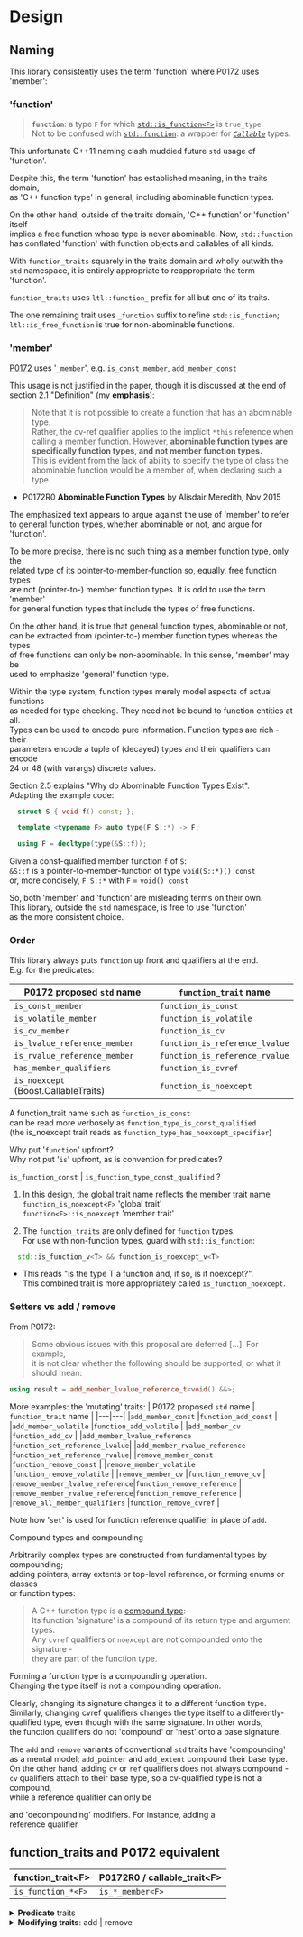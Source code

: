 # Design

## Naming

This library consistently uses the term 'function' where P0172 uses 'member':

### 'function'

>**`function`**: a type `F` for which [`std::is_function<F>`](https://en.cppreference.com/w/cpp/types/is_function) is `true_type`.  
Not to be confused with [`std::function`](https://en.cppreference.com/w/cpp/utility/functional/function):
a wrapper for [*`Callable`*](https://en.cppreference.com/w/cpp/named_req/Callable) types.

This unfortunate C++11 naming clash muddied future `std` usage of 'function'.

Despite this, the term 'function' has established meaning, in the traits domain,  
as 'C++ function type' in general, including abominable function types.

On the other hand, outside of the traits domain, 'C++ function' or 'function' itself  
implies a free function whose type is never abominable. Now, `std::function`  
has conflated 'function' with function objects and callables of all kinds.

With `function_traits` squarely in the traits domain and wholly outwith the  
`std` namespace, it is entirely appropriate to reappropriate the term 'function'.

`function_traits` uses `ltl::function_` prefix for all but one of its traits.

The one remaining trait uses `_function` suffix to refine `std::is_function`;  
`ltl::is_free_function` is true for non-abominable functions.

### 'member'

[P0172](http://www.open-std.org/jtc1/sc22/wg21/docs/papers/2015/p0172r0.html) uses '`_member`', e.g. `is_const_member`, `add_member_const`

This usage is not justified in the paper, though it is discussed at the end of  
section 2.1 "Definition" (my **emphasis**):

>Note that it is not possible to create a function that has an abominable type.  
Rather, the cv-ref qualifier applies to the implicit `*this` reference when  
calling a member function. However, **abominable function types are  
specifically function types, and not member function types.**  
This is evident from the lack of ability to specify the type of class the  
abominable function would be a member of, when declaring such a type.

* P0172R0 **Abominable Function Types** by Alisdair Meredith, Nov 2015

The emphasized text appears to argue against the use of 'member' to refer  
to general function types, whether abominable or not, and argue for 'function'.

To be more precise, there is no such thing as a member function type, only the  
related type of its pointer-to-member-function so, equally, free function types  
are not (pointer-to-) member function types. It is odd to use the term 'member'  
for general function types that include the types of free functions.

On the other hand, it is true that general function types, abominable or not,  
can be extracted from (pointer-to-) member function types whereas the types  
of free functions can only be non-abominable. In this sense, 'member' may be  
used to emphasize 'general' function type.

Within the type system, function types merely model aspects of actual functions  
as needed for type checking. They need not be bound to function entities at all.  
Types can be used to encode pure information. Function types are rich - their  
parameters encode a tuple of (decayed) types and their qualifiers can encode  
24 or 48 (with varargs) discrete values.

Section 2.5 explains "Why do Abominable Function Types Exist".  
Adapting the example code:

```c++
  struct S { void f() const; };

  template <typename F> auto type(F S::*) -> F;

  using F = decltype(type(&S::f));
```

Given a const-qualified member function `f` of `S`:  
`&S::f` is a pointer-to-member-function of type `void(S::*)() const`  
or, more concisely, `F S::*` with `F` = `void() const`

So, both 'member' and 'function' are misleading terms on their own.  
This library, outside the `std` namespace, is free to use 'function'  
as the more consistent choice.

### Order

This library always puts `function` up front and qualifiers at the end.  
E.g. for the predicates:

| P0172 proposed `std` name      | `function_trait` name        |
|---|---|
|`is_const_member`               |`function_is_const`           |
|`is_volatile_member`            |`function_is_volatile`        |
|`is_cv_member`                  |`function_is_cv`              |
|`is_lvalue_reference_member`    |`function_is_reference_lvalue`|
|`is_rvalue_reference_member`    |`function_is_reference_rvalue`|
|`has_member_qualifiers`         |`function_is_cvref`           |
|`is_noexcept` (Boost.CallableTraits)|`function_is_noexcept`    |

A function_trait name such as `function_is_const`  
can be read more verbosely as `function_type_is_const_qualified`  
(the is_noexcept trait reads as `function_type_has_noexcept_specifier`)

Why put '`function`' upfront?  
Why not put '`is`' upfront, as is convention for predicates?

`is_function_const` | `is_function_type_const_qualified` ?

1. In this design, the global trait name reflects the member trait name  
   `function_is_noexcept<F>`   'global trait'  
   `function<F>::is_noexcept`  'member trait'

2. The `function_traits` are only defined for `function` types.  
For use with non-function types, guard with `std::is_function`:

```c++
  std::is_function_v<T> && function_is_noexcept_v<T>
```

* This reads "is the type T a function and, if so, is it noexcept?".  
This combined trait is more appropriately called `is_function_noexcept`.

### Setters vs add / remove

From P0172:

>Some obvious issues with this proposal are deferred [...]. For example,  
it is not clear whether the following should be supported, or what it should mean:

```c++
using result = add_member_lvalue_reference_t<void() &&>;
```

More examples: the 'mutating' traits:
| P0172 proposed `std` name | `function_trait` name |
|---|---|
|`add_member_const`              |`function_add_const`         |
|`add_member_volatile`           |`function_add_volatile`      |
|`add_member_cv`                 |`function_add_cv`            |
|`add_member_lvalue_reference`   |`function_set_reference_lvalue`|
|`add_member_rvalue_reference`   |`function_set_reference_rvalue`|
|`remove_member_const`           |`function_remove_const`      |
|`remove_member_volatile`        |`function_remove_volatile`   |
|`remove_member_cv`              |`function_remove_cv`         |
|`remove_member_lvalue_reference`|`function_remove_reference`  |
|`remove_member_rvalue_reference`|`function_remove_reference`  |
|`remove_all_member_qualifiers`  |`function_remove_cvref`      |

Note how '`set`' is used for function reference qualifier in place of `add`.


Compound types and compounding

Arbitrarily complex types are constructed from fundamental types by compounding;  
adding pointers, array extents or top-level reference, or forming enums or classes  
or function types:

>A C++ function type is a [compound type](https://en.cppreference.com/w/cpp/types/is_compound):  
Its function 'signature' is a compound of its return type and argument types.  
Any `cvref` qualifiers or `noexcept` are not compounded onto the signature -  
they are part of the function type.

Forming a function type is a compounding operation.  
Changing the type itself is not a compounding operation.

Clearly, changing its signature changes it to a different function type.  
Similarly, changing cvref qualifiers changes the type itself to a differently-  
qualified type, even though with the same signature. In other words,  
the function qualifiers do not 'compound' or 'nest' onto a base signature.

The `add` and `remove` variants of conventional `std` traits have 'compounding'  
as a mental model; `add_pointer` and `add_extent` compound their base type.  
On the other hand, adding `cv` or `ref` qualifiers does not always compound -  
`cv` qualifiers attach to their base type, so a cv-qualified type is not a compound,  
while a reference qualifier can only be

and 'decompounding' modifiers. For instance, adding a  
reference qualifier


## function_traits and P0172 equivalent

| function_trait\<F\>  | P0172R0 / callable_trait\<F\>  |
|----|----|
| `is_function_*<F>`|`is_*_member<F>`|

<details><summary><b>Predicate</b> traits</summary>

Predicate traits test a true-or-false property of a type  
returning a type derived from [`std::bool_constant`](https://en.cppreference.com/w/cpp/types/integral_constant)  
i.e. inherited from `std::true_type` or `std::false_type`  

The bool value itself can be extracted from the `bool_constant`  
via its `value` member or by invoking its function call operator.  
Alternatively, a `_v` suffix defines a templated boolean variable -  
i.e. `is_*_v` directly gives `true` or `false` value for property `*`.  
For example, these are all equivalent:

    function_is_noexcept<F>::value
    function_is_noexcept<F>()
    function_is_noexcept_v<F>

|function_trait\<F\>  | P0172R0 / callable_trait\<F\>  |
|----|----|
|`is_free_function<F>`|`not has_member_qualifiers<F>`|

|function_trait\<F\>  | P0172R0 / callable_trait\<F\>  |
|----|----|
|`is_free_function<F>`|`not has_member_qualifiers<F>`|
|`function_is_const<F>`|`is_const_member<F>`|
|`function_is_volatile<F>`|`is_volatile_member<F>`|
|`function_is_cv<F>` (Note: const *OR* volatile)| `is_cv_member<F>` (Note: const *AND* volatile)|
|`function_is_reference_lvalue<F>`|`is_lvalue_reference_member<F>`|
|`function_is_reference_rvalue<F>`|`is_rvalue_reference_member<F>`|
|`function_is_reference<F>`|`is_reference_member<F>`|
|`function_is_cvref<F>`|`has_member_qualifiers<F>`|
|`function_is_noexcept<F>`|`is_noexcept<F>`|
|`function_is_variadic<F>`|`has_varargs<F>`|

</details>

<details><summary><b>Modifying traits</b>: add | remove</summary>

|function_trait\<F\>  | P0172R0 / callable_trait\<F\>  |
|----|----|
|`function_add_const<F>`<br>`function_set_const<F,true>`<br>`function_set_cv<F,true,false>`|`add_member_const<F>`|
|`function_remove_const<F>`|`remove_member_const<F>`|
|`function_add_volatile<F>`<br>`function_set_volatile<F,true>`<br>`function_set_cv<F,false,true>`|`add_member_volatile<F>`|
|`function_remove_volatile<F>`|`remove_member_volatile<F>`|
|`function_set_cv<F,true,true>`|`add_member_cv<F>`|
|`function_remove_cv<F>`|`remove_member_cv<F>`|
|`function_set_reference_lvalue<F>`<br>`function_set_reference_lvalue_`|`add_member_lvalue_reference<F>`|
|`function_set_reference_rvalue<F>`<br>`function_set_reference_rvalue_`|`add_member_rvalue_reference<F>`|
|`function_remove_reference<F>`|`remove_member_reference<F>`|
|`function_remove_cvref<F>`| c.f. `function_type`|
|`function_signature<F>`<br>`function_signature_noexcept<F>`<br>`function_remove_cvref<F>`|`function_type<F>`|
|`function_set_cvref<F,bool,bool,ref>`<br>`function_set_cvref_as<F,G>`||
|`function_add_noexcept<F>`<br>`function_set_noexcept<F,true>`|`add_noexcept<F>`|
|`function_remove_noexcept<F>`<br>`function_set_noexcept<F,false>`|`remove_noexcept<F>`|
|`function_add_variadic<F>`<br>`function_set_variadic<F,true>`|`add_varargs<F>`|
|`function_remove_variadic<F>`|`remove_varargs<F>`|
|`function_set_return_type<F,R>`|`apply_return<F,R>`|
|`function_set_signature<F,S>`||
|`function_arg_types<F,tuple_type>`|`args<F,tuple_type>`|
|`function_return_type<F>`|`return_type<F>`|
|`function_signature<F>`| c.f. `function_type`|
||`qualified_class_of<F>`|
||`remove_transaction_safe<F>`|
||`add_transaction_safe<F>`|
||`class_of<F>`|
||`apply_member_pointer<F>`|

</details>